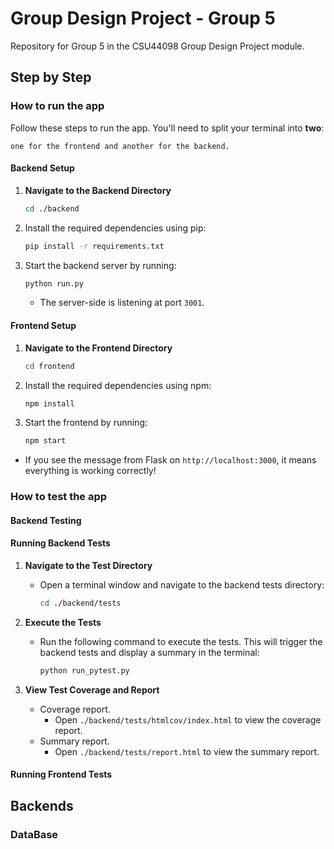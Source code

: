 [//]: # (# Group-Design-Project-Group-5)

[//]: # (Repository for Group 5 in the CSU44098 Group Design Project module. )

[//]: # ()
[//]: # (## Step by Step)

[//]: # (### How to run the app)

[//]: # ()
[//]: # (Split your terminal. One for frontend and another for backend.)

[//]: # ()
[//]: # (- In the backend directory, run **pip install -r requirements.txt**. Then, run **python app.py**. This is a server-side, which is listening at 3001.)

[//]: # ()
[//]: # (- In the frontend directory, run **npm install**.)

[//]: # ()
[//]: # (Then, Run **npm start**)

[//]: # ()
[//]: # (If you see the message from flask on http://localhost:3000, it's working!)

# Group Design Project - Group 5

Repository for Group 5 in the CSU44098 Group Design Project module.

## Step by Step

### How to run the app

Follow these steps to run the app. You'll need to split your terminal into **two**:

` one for the frontend and another for the backend. `

#### Backend Setup

1. **Navigate to the Backend Directory**
   ```bash
   cd ./backend
   ```
2. Install the required dependencies using pip:
   ```bash
   pip install -r requirements.txt
   ```
3. Start the backend server by running:
   ```bash
   python run.py
   ```
   - The server-side is listening at port `3001`.

#### Frontend Setup

1. **Navigate to the Frontend Directory**
   ```bash
   cd frontend
   ```
2. Install the required dependencies using npm:
   ```bash
   npm install
   ```
3. Start the frontend by running:
   ```bash
   npm start
   ```
- If you see the message from Flask on `http://localhost:3000`, it means everything is working correctly!

### How to test the app

#### Backend Testing

#### Running Backend Tests

1. **Navigate to the Test Directory**
   - Open a terminal window and navigate to the backend tests directory:
     ```bash
     cd ./backend/tests
     ```

2. **Execute the Tests**
   - Run the following command to execute the tests. This will trigger the backend tests and display a summary in the terminal:
     ```bash
     python run_pytest.py
     ```
     
3. **View Test Coverage and Report**
   - Coverage report.
     - Open `./backend/tests/htmlcov/index.html` to view the coverage report.
   - Summary report.
     - Open `./backend/tests/report.html` to view the summary report.


#### Running Frontend Tests

## Backends

### DataBase


